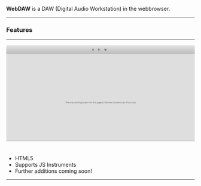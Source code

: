 <p class="lead">
	<strong>WebDAW</strong> is a DAW (Digital Audio Workstation) in the webbrowser.
</p>

<hr/>
<h3>Features</h3>
<hr/>

<img src="https://raw.githubusercontent.com/jakehh/WebDAW/master/screenshots/landingpage.png" alt="alt text" class="img-responsive pull-right"  style="margin-bottom:20px;">

* HTML5
* Supports JS Instruments
* Further additions coming soon!

<div class="clear"></div>
<hr/>

<!-- Google Code -->
<script type="text/javascript">
/* <![CDATA[ */
var google_conversion_id = 983836026;
var google_custom_params = window.google_tag_params;
var google_remarketing_only = true;
/* ]]> */
</script>
<script type="text/javascript" src="//www.googleadservices.com/pagead/conversion.js">
</script>
<noscript>
<div style="display:inline;">
<img height="1" width="1" style="border-style:none;" alt="" src="//googleads.g.doubleclick.net/pagead/viewthroughconversion/983836026/?value=0&amp;guid=ON&amp;script=0"/>
</div>
</noscript>
